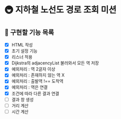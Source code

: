 # 🚇 지하철 노선도 경로 조회 미션

## 🚀 구현할 기능 목록

- [x] HTML 작성
- [x] 초기 설정 기능
- [x] 리스너 적용
- [x] Dijkstra의 adjacencyList 불러와서 모든 역 저장
- [x] 예외처리 : 역 2글자 이상
- [x] 예외처리 : 존재하지 않는 역 X
- [x] 예외처리 : 출발역 !== 도착역
- [x] 예외처리 : 역은 연결
- [x] 조건에 따라 다른 결과 연결
- [ ] 결과 창 생성
- [ ] 거리 계산
- [ ] 시간 계산
